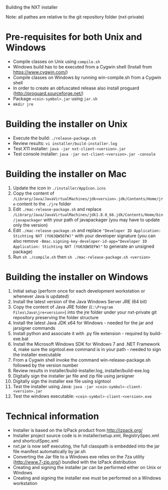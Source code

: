 Building the NXT installer

Note: all pathes are relative to the git repository folder (nxt-private)

Pre-requisites for both Unix and Windows
========================================
* Compile classes on Unix using `compile.sh`
* Windows build has to be executed from a Cygwin shell (Install from https://www.cygwin.com/)
* Compile classes on Windows by running win-compile.sh from a Cygwin shell
* In order to create an obfuscated release also install proguard (http://proguard.sourceforge.net/)
* Package `<coin-symbol>.jar` using `jar.sh`
* `mkdir jre`

Building the installer on Unix
==============================
* Execute the build: `./release-package.sh`
* Review results: `vi installer/build-installer.log`
* Test X11 installer: `java -jar nxt-client-<version>.jar`
* Test console installer: `java -jar nxt-client-<version>.jar -console`

Building the installer on Mac
==============================
1. Update the icon in `./installer/AppIcon.icns`
2. Copy the content of `/Library/Java/JavaVirtualMachines/jdk<version>.jdk/Contents/Home/jre` content to the `./jre` folder
3. Edit `./mac-release-package.sh` and replace `/Library/Java/JavaVirtualMachines/jdk1.8.0_66.jdk/Contents/Home/bin/javapackager` with your path of javapackager (you may have to update only the version)
4. Edit `./mac-release-package.sh` and replace `"Developer ID Application: Stichting NXT (YU63QW5EFW)"` with your developer signature (you can also remove `-Bmac.signing-key-developer-id-app="Developer ID Application: Stichting NXT (YU63QW5EFW)"` to generate an unsigned package)
5. Run `sh ./compile.sh` then `sh ./mac-release-package.sh <version>`

Building the installer on Windows
=================================
1. Initial setup (perform once for each development workstation or whenever Java is updated)
2. Install the latest version of the Java Windows Server JRE (64 bit)
3. Copy the content of Java JRE folder (`C:\Program Files\Java\jre<version>`) into the jre folder under your nxt-private git repository preserving the folder structure
4. Install the latest Java JDK x64 for Windows - needed for the jar and jarsigner commands
5. Install python and associate it with .py file extension - required by build-exe.bat
6. Install the Microsoft Windows SDK for Windows 7 and .NET Framework 4, make sure the signtool.exe command is in your path - needed to sign the installer executable
7. From a Cygwin shell invoke the command win-release-package.sh followed by the version number
8. Review results in installer/build-installer.log, installer/build-exe.log
9. Digitally sign the installer jar file and zip file using jarsigner
10. Digitally sign the installer exe file using signtool
11. Test the installer using Java: `java -jar <coin-symbol>-client-<version>.jar`
12. Test the windows executable: `<coin-symbol>-client-<version>.exe`

Technical information
=====================
* Installer is based on the IzPack product from http://izpack.org/
* Installer project source code is in installer/setup.xml, RegistrySpec.xml and shortcutSpec.xml
* nxt.jar is now self executing, the full classpath is embedded into the jar file manifest automatically by jar.sh
* Converting the Jar file to a Windows exe relies on the 7za utility (http://www.7-zip.org/) bundled with the IzPack distribution
* Creating and signing the installer jar can be performed either on Unix or Windows
* Creating and signing the installer exe must be performed on a Windows workstation
